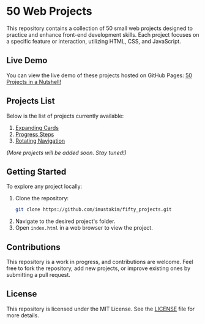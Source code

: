 # 50 Web Projects

This repository contains a collection of 50 small web projects designed to practice and enhance front-end development skills. Each project focuses on a specific feature or interaction, utilizing HTML, CSS, and JavaScript.

## Live Demo
You can view the live demo of these projects hosted on GitHub Pages:
[50 Projects in a Nutshell!](https://imustakim.github.io/fifty_projects/)

## Projects List
Below is the list of projects currently available:

1. [Expanding Cards](https://imustakim.github.io/fifty_projects/001_expanding_cards)
2. [Progress Steps](https://imustakim.github.io/fifty_projects/002_progress_steps)
3. [Rotating Navigation](https://imustakim.github.io/fifty_projects/003_rotating_navigation)

*(More projects will be added soon. Stay tuned!)*

## Getting Started

To explore any project locally:
1. Clone the repository:
   ```bash
   git clone https://github.com/imustakim/fifty_projects.git
2. Navigate to the desired project's folder.
3. Open `index.html` in a web browser to view the project.

## Contributions
This repository is a work in progress, and contributions are welcome. Feel free to fork the repository, add new projects, or improve existing ones by submitting a pull request.

## License
This repository is licensed under the MIT License. See the [LICENSE](https://raw.githubusercontent.com/imustakim/fifty_projects/main/LICENSE) file for more details.